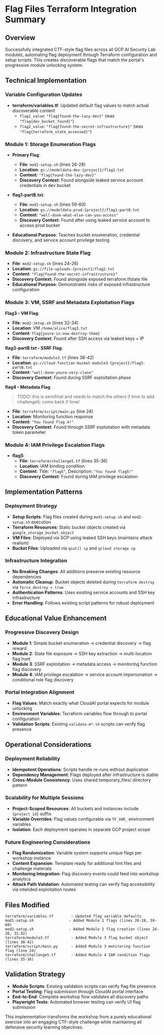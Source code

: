 # Flag Files Terraform Integration Summary

## Overview
Successfully integrated CTF-style flag files across all GCP AI Security Lab modules, automating flag deployment through Terraform configuration and setup scripts. This creates discoverable flags that match the portal's progressive module unlocking system.

## Technical Implementation

### Variable Configuration Updates
- **terraform/variables.tf**: Updated default flag values to match actual discoverable content
  - `flag1_value`: `"flag{found-the-lazy-dev}"` (was `"flag{dev_bucket_found}"`)
  - `flag2_value`: `"flag{found-the-secret-infrastructure}"` (was `"flag{terraform_state_accessed}"`)

### Module 1: Storage Enumeration Flags
- **Primary Flag**:
  - **File**: `mod1-setup.sh` (lines 26-28)
  - **Location**: `gs://modeldata-dev-{project}/flag1.txt`
  - **Content**: `"flag{found-the-lazy-dev}"`
  - **Discovery Context**: Found alongside leaked service account credentials in dev bucket

- **flag1-partB.txt**:
  - **File**: `mod1-setup.sh` (lines 59-60)
  - **Location**: `gs://modeldata-prod-{project}/flag1-partB.txt`
  - **Content**: `"well-done-what-else-can-you-access"`
  - **Discovery Context**: Found after using leaked service account to access prod bucket

- **Educational Purpose**: Teaches bucket enumeration, credential discovery, and service account privilege testing

### Module 2: Infrastructure State Flag  
- **File**: `mod2-setup.sh` (lines 24-26)
- **Location**: `gs://file-uploads-{project}/flag2.txt`
- **Content**: `"flag{found-the-secret-infrastructure}"`
- **Discovery Context**: Found alongside exposed terraform.tfstate file
- **Educational Purpose**: Demonstrates risks of exposed infrastructure configuration

### Module 3: VM, SSRF and Metadata Exploitation Flags
**Flag3 - VM Flag**:
- **File**: `mod2-setup.sh` (lines 32-34)
- **Location**: VM `/home/alice/flag3.txt`
- **Content**: `flag{youre-in-now-destroy-them}`
- **Discovery Context**: Found after SSH access via leaked keys + IP

**flag3-partB.txt - SSRF Flag**:
  - **File**: `terraform/module3.tf` (lines 38-42)
  - **Location**: `gs://cloud-function-bucket-module3-{project}/flag3-partB.txt`
  - **Content**: `"well-done-youre-very-close"`
  - **Discovery Context**: Found during SSRF exploitation phase

**flag4 - Metadata Flag**:
> TODO: this is semifinal and needs to match the others if time to add challenge5; come back if time!
  - **File**: `terraform/script/main.py` (line 24)
  - **Location**: Monitoring function response
  - **Content**: `"You found flag 4!"`
  - **Discovery Context**: Found through SSRF exploitation with metadata token parameter

### Module 4: IAM Privilege Escalation Flags
- **flag5**:
  - **File**: `terraform/challenge5.tf` (lines 35-36)
  - **Location**: IAM binding condition
  - **Content**: Title: `"flag5"`, Description: `"You found flag5!"`
  - **Discovery Context**: Found during IAM privilege escalation

## Implementation Patterns

### Deployment Strategy
- **Setup Scripts**: Flag files created during `mod1-setup.sh` and `mod2-setup.sh` execution
- **Terraform Resources**: Static bucket objects created via `google_storage_bucket_object`
- **VM Files**: Deployed via SCP using leaked SSH keys (maintains attack realism)
- **Bucket Files**: Uploaded via `gsutil cp` and `gcloud storage cp`

### Infrastructure Integration
- **No Breaking Changes**: All additions preserve existing resource dependencies
- **Automatic Cleanup**: Bucket objects deleted during `terraform destroy` via `force_destroy = true`
- **Authentication Patterns**: Uses existing service accounts and SSH key infrastructure
- **Error Handling**: Follows existing script patterns for robust deployment

## Educational Value Enhancement

### Progressive Discovery Design
- **Module 1**: Simple bucket enumeration → credential discovery → flag reward
- **Module 2**: State file exposure → SSH key extraction → multi-location flag hunt  
- **Module 3**: SSRF exploitation → metadata access → monitoring function flag discovery
- **Module 4**: IAM privilege escalation → service account impersonation → conditional role flag discovery

### Portal Integration Alignment
- **Flag Values**: Match exactly what CloudAI portal expects for module unlocking
- **Environment Variables**: Terraform variables flow through to portal configuration
- **Validation Scripts**: Existing `validate-m*.sh` scripts can verify flag presence

## Operational Considerations

### Deployment Reliability
- **Idempotent Operations**: Scripts handle re-runs without duplication
- **Dependency Management**: Flags deployed after infrastructure is stable
- **Cross-Module Consistency**: Uses shared temporary_files/ directory pattern

### Scalability for Multiple Sessions
- **Project-Scoped Resources**: All buckets and instances include `{project_id}` suffix
- **Variable Overrides**: Flag values configurable via `TF_VAR_` environment variables
- **Isolation**: Each deployment operates in separate GCP project scope

### Future Engineering Considerations
- **Flag Randomization**: Variable system supports unique flags per workshop instance
- **Content Expansion**: Template ready for additional hint files and challenge materials
- **Monitoring Integration**: Flag discovery events could feed into workshop analytics
- **Attack Path Validation**: Automated testing can verify flag accessibility via intended exploitation routes

## Files Modified
```
terraform/variables.tf        - Updated flag variable defaults
mod1-setup.sh                - Added Module 1 flags (lines 26-28, 59-60)
mod2-setup.sh                - Added Module 2 flag creation (lines 24-26, 31-32)
terraform/module3.tf          - Added Module 3 flag bucket object (lines 38-42)
terraform/script/main.py      - Added Module 3 monitoring function flag (line 24)
terraform/challenge5.tf       - Added Module 4 IAM condition flags (lines 35-36)
```

## Validation Strategy
- **Module Scripts**: Existing validation scripts can verify flag file presence
- **Portal Testing**: Flag submission through CloudAI portal interface
- **End-to-End**: Complete workshop flow validates all discovery paths
- **Playwright Tests**: Automated browser testing can verify UI flag submission

This implementation transforms the workshop from a purely educational exercise into an engaging CTF-style challenge while maintaining all defensive security learning objectives.
